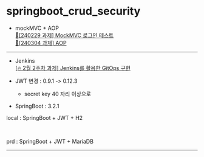 # springboot_crud_security
- mockMVC + AOP  
[📝[240229 과제] MockMVC 로그인 테스트](https://www.notion.so/heewon00/240229-SpringBoot2-a2dc306a05d54617934951590d7ed8e9?pvs=4#e9e425bff0414cddb8927098c51c2d93)  
[📝[240304 과제] AOP](https://www.notion.so/heewon00/240229-SpringBoot2-a2dc306a05d54617934951590d7ed8e9?pvs=4#292db821e6b947eca8227cd305487a77)
***

- Jenkins  
[[🔥 2월 2주차 과제] Jenkins를 활용한 GitOps 구현](https://www.notion.so/heewon00/240123-240202-Docker-K3S-Nexus-Jenkins-ArgoCD-Helm-5dbcf254f1a14f11a4ed7bafff62d169?pvs=4#e5e05583853144e09aa82cfc1a0c6fe2)  

- JWT 변경 : 0.9.1 ->  0.12.3
  - secret key 40 자리 이상으로
- SpringBoot : 3.2.1

local : SpringBoot + JWT + H2  

<br/>

prd : SpringBoot + JWT + MariaDB


***
